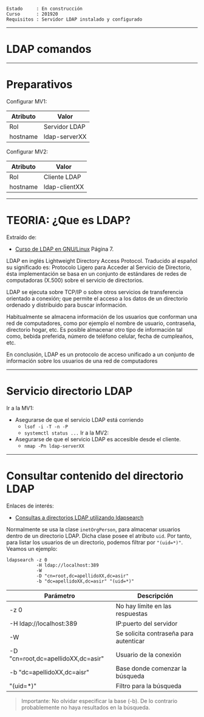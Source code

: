 
```
Estado     : En construcción
Curso      : 201920
Requisitos : Servidor LDAP instalado y configurado
```

---
# LDAP comandos

---
# Preparativos

Configurar MV1:

| Atributo | Valor         |
| -------- | ------------- |
| Rol      | Servidor LDAP |
| hostname | ldap-serverXX |

Configurar MV2:

| Atributo | Valor         |
| -------- | ------------- |
| Rol      | Cliente LDAP  |
| hostname | ldap-clientXX |

---
# TEORIA: ¿Que es LDAP?

Extraído de:
* [Curso de LDAP en GNU/Linux](https://docplayer.es/1981696-Curso-de-ldap-en-gnu-linux-60-horas.html) Página 7.

LDAP en inglés Lightweight Directory Access Protocol. Traducido   al   español su significado es: Protocolo Ligero para Acceder al Servicio de Directorio, ésta implementación se basa en un conjunto de estándares de redes de computadoras (X.500) sobre el servicio de directorios.  

LDAP se ejecuta sobre TCP/IP o sobre otros servicios de transferencia   orientado a conexión; que permite el acceso a los datos de un directorio ordenado y distribuido para buscar información.

Habitualmente se almacena información de los usuarios que conforman
una red de computadores, como por ejemplo el nombre de usuario, contraseña, directorio hogar, etc. Es posible almacenar otro tipo de información tal como, bebida preferida, número de teléfono celular, fecha de cumpleaños, etc.

En  conclusión, LDAP es un protocolo de acceso unificado a un conjunto  de información sobre los usuarios de una red de computadores

---
# Servicio directorio LDAP

Ir a la MV1:
* Asegurarse de que el servicio LDAP está corriendo
    * `lsof -i -T -n -P`
    * `systemctl status ...`
Ir a la MV2:
* Asegurarse de que el servicio LDAP es accesible desde el cliente.
    * `nmap -Pn ldap-serverXX`

---
# Consultar contenido del directorio LDAP

Enlaces de interés:
* [Consultas a directorios LDAP utilizando ldapsearch](https://www.linuxito.com/gnu-linux/nivel-alto/1023-consultas-a-directorios-ldap-utilizando-ldapsearch)

Normalmente se usa la clase `inetOrgPerson`, para almacenar usuarios dentro de un directorio LDAP. Dicha clase posee el atributo `uid`.
Por tanto, para listar los usuarios de un directorio, podemos filtrar por `"(uid=*)"`. Veamos un ejemplo:

```
ldapsearch -z 0
           -H ldap://localhost:389
           -W
           -D "cn=root,dc=apellidoXX,dc=asir"
           -b "dc=apellidoXX,dc=asir" "(uid=*)"
```

| Parámetro                  | Descripción                     |
| -------------------------- | ------------------------------- |
| -z 0                       | No hay límite en las respuestas |
| -H ldap://localhost:389    | IP:puerto del servidor          |
| -W                  | Se solicita contraseña para autenticar |
| -D "cn=root,dc=apellidoXX,dc=asir"  | Usuario de la conexión |
| -b "dc=apellidoXX,dc=aisr" | Base donde comenzar la búsqueda |
| "(uid=*)"                  | Filtro para la búsqueda         |

> Importante: No olvidar especificar la base (-b). De lo contrario probablemente no haya resultados en la búsqueda.
